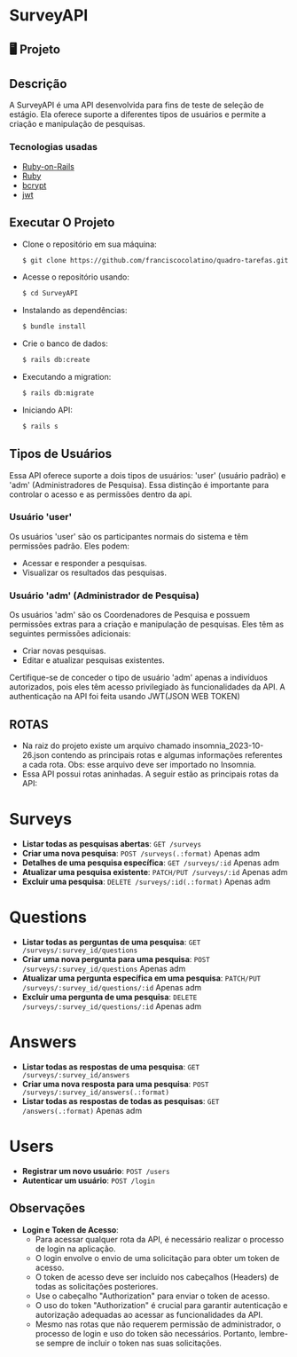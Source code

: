 # SurveyAPI

## 🖥 Projeto
  ## Descrição
  A SurveyAPI é uma API desenvolvida para fins de teste de seleção de estágio. Ela oferece suporte a diferentes tipos de usuários e permite a criação e manipulação de pesquisas.
### Tecnologias usadas

- [Ruby-on-Rails](https://rubyonrails.org/)
- [Ruby](https://www.ruby-lang.org/pt/)
- [bcrypt](https://rubygems.org/gems/bcrypt/versions/3.1.11?locale=pt-BR)
- [jwt](https://rubygems.org/gems/jwt/versions/1.5.4?locale=pt-BR)

## Executar O Projeto

- Clone o repositório em sua máquina:
  ```bash
  $ git clone https://github.com/franciscocolatino/quadro-tarefas.git](https://github.com/franciscocolatino/SurveyAPI
  ```
- Acesse o repositório usando:
  ```bash
  $ cd SurveyAPI
  ```
- Instalando as dependências:
  ```bash
  $ bundle install
  ```
- Crie o banco de dados:
  ```bash
  $ rails db:create
  ```
- Executando a migration:
  ```bash
  $ rails db:migrate
  ```
- Iniciando API:
  ```bash
  $ rails s
  ```
## Tipos de Usuários

Essa API oferece suporte a dois tipos de usuários: 'user' (usuário padrão) e 'adm' (Administradores de Pesquisa). Essa distinção é importante para controlar o acesso e as permissões dentro da api.

  ### Usuário 'user'

  Os usuários 'user' são os participantes normais do sistema e têm permissões padrão. Eles podem:

  - Acessar e responder a pesquisas.
  - Visualizar os resultados das pesquisas.

  ### Usuário 'adm' (Administrador de Pesquisa)

  Os usuários 'adm' são os Coordenadores de Pesquisa e possuem permissões extras para a criação e manipulação de pesquisas. Eles têm as seguintes permissões adicionais:

  - Criar novas pesquisas.
  - Editar e atualizar pesquisas existentes.

Certifique-se de conceder o tipo de usuário 'adm' apenas a indivíduos autorizados, pois eles têm acesso privilegiado às funcionalidades da API.
A authenticação na API foi feita usando JWT(JSON WEB TOKEN)

## ROTAS
  * Na raiz do projeto existe um arquivo chamado insomnia_2023-10-26.json contendo as principais rotas e algumas informações referentes a cada rota. Obs: esse arquivo deve ser importado no Insomnia.
  * Essa API possui rotas aninhadas.
  A seguir estão as principais rotas da API:

# Surveys

- **Listar todas as pesquisas abertas**: `GET /surveys`
- **Criar uma nova pesquisa**: `POST /surveys(.:format)` Apenas adm
- **Detalhes de uma pesquisa específica**: `GET /surveys/:id` Apenas adm
- **Atualizar uma pesquisa existente**: `PATCH/PUT /surveys/:id` Apenas adm
- **Excluir uma pesquisa**: `DELETE /surveys/:id(.:format)` Apenas adm

# Questions

- **Listar todas as perguntas de uma pesquisa**: `GET /surveys/:survey_id/questions`
- **Criar uma nova pergunta para uma pesquisa**: `POST /surveys/:survey_id/questions` Apenas adm
- **Atualizar uma pergunta específica em uma pesquisa**: `PATCH/PUT /surveys/:survey_id/questions/:id` Apenas adm
- **Excluir uma pergunta de uma pesquisa**: `DELETE /surveys/:survey_id/questions/:id` Apenas adm

# Answers

- **Listar todas as respostas de uma pesquisa**: `GET /surveys/:survey_id/answers`
- **Criar uma nova resposta para uma pesquisa**: `POST /surveys/:survey_id/answers(.:format)`
- **Listar todas as respostas de todas as pesquisas**: `GET /answers(.:format)` Apenas adm

# Users

- **Registrar um novo usuário**: `POST /users`
- **Autenticar um usuário**: `POST /login`

## Observações

- **Login e Token de Acesso**:
  - Para acessar qualquer rota da API, é necessário realizar o processo de login na aplicação.
  - O login envolve o envio de uma solicitação para obter um token de acesso.
  - O token de acesso deve ser incluído nos cabeçalhos (Headers) de todas as solicitações posteriores.
  - Use o cabeçalho "Authorization" para enviar o token de acesso.
  - O uso do token "Authorization" é crucial para garantir autenticação e autorização adequadas ao acessar as funcionalidades da API.
  - Mesmo nas rotas que não requerem permissão de administrador, o processo de login e uso do token são necessários. Portanto, lembre-se sempre de incluir o token nas suas solicitações.
